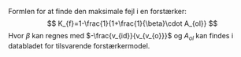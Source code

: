 Formlen for at finde den maksimale fejl i en forstærker:
$$
K_{f}=1-\frac{1}{1+\frac{1}{\beta}\cdot A_{ol}}
$$
Hvor $\beta$ kan regnes med $-\frac{v_{id}}{v_{v_{o}}}$
og $A_{ol}$ kan findes i databladet for tilsvarende forstærkermodel.